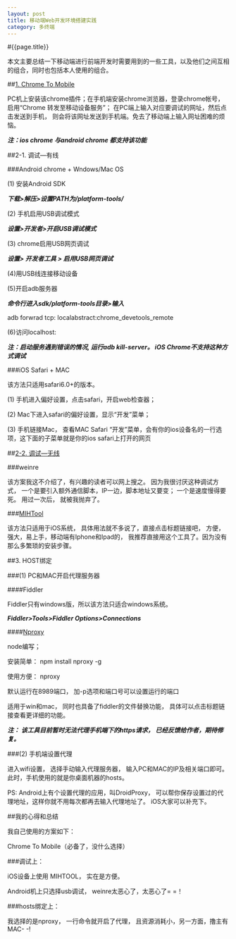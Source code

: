 ```yaml
---
layout: post
title: 移动端Web开发环境搭建实践
category: 多终端
---
```

#{{page.title}}

本文主要总结一下移动端进行前端开发时需要用到的一些工具，以及他们之间互相的组合，同时也包括本人使用的组合。

##[1. Chrome To Mobile](https://chrome.google.com/webstore/detail/chrome-to-mobile/idknbmbdnapjicclomlijcgfpikmndhd?utm_source=chrome-ntp-icon)

PC机上安装该chrome插件；在手机端安装chrome浏览器，登录chrome帐号，
启用“Chrome 转发至移动设备服务”；
在PC端上输入对应要调试的网址，然后点击发送到手机，
则会将该网址发送到手机端。免去了移动端上输入网址困难的烦恼。

***注：ios chrome 与android chrome 都支持该功能***

##2-1. 调试—有线

###Android chrome + Wndows/Mac OS

(1) 安装Android SDK

***下载>解压>设置PATH为<sdk>/platform-tools/***

(2) 手机启用USB调试模式

***设置>开发者>开启USB调试模式***

(3) chrome启用USB网页调试

***设置> 开发者工具 > 启用USB网页调试***

(4)用USB线连接移动设备

(5)开启adb服务器

***命令行进入sdk/platform-tools目录>输入***

adb forwrad tcp:<port> localabstract:chrome_devetools_remote

(6)访问localhost:<port>

***注：启动服务遇到错误的情况, 运行adb kill-server。
iOS Chrome不支持这种方式调试***

###iOS Safari + MAC

该方法只适用safari6.0+的版本。

(1) 手机进入偏好设置，点击safari，开启web检查器；

(2) Mac下进入safari的偏好设置，显示“开发”菜单；

(3) 手机链接Mac， 查看MAC Safari “开发”菜单，会有你的ios设备名的一行选项，这下面的子菜单就是你的ios safari上打开的网页

##[2-2. 调试—无线](https://developers.google.com/chrome-developer-tools/docs/remote-debugging?hl=zh-CN)

###weinre

该方案我这不介绍了，有兴趣的读者可以网上搜之。
因为我很讨厌这种调试方式， 一个是要引入额外通信脚本，IP一边，脚本地址又要变； 一个是速度慢得要死。 用过一次后， 就被我抛弃了。

###[MIHTool](http://www.iunbug.com/mihtool-zh)

该方法只适用于iOS系统， 具体用法就不多说了，直接点击标题链接吧， 方便，强大，易上手，移动端有Iphone和Ipad的， 我推荐直接用这个工具了。因为没有那么多繁琐的安装步骤。

##3. HOST绑定

###(1) PC和MAC开启代理服务器

####Fiddler

Fiddler只有windows版，所以该方法只适合windows系统。

***Fiddler>Tools>Fiddler Options>Connections***

####[Nproxy](http://goddyzhao.me/nproxy/)

node编写；

安装简单： npm install nproxy -g

使用方便： nproxy

默认运行在8989端口， 加-p选项和端口号可以设置运行的端口

适用于win和mac， 同时也具备了fiddler的文件替换功能， 具体可以点击标题链接查看更详细的功能。

***注： 该工具目前暂时无法代理手机端下的https请求， 已经反馈给作者，期待修复。***

###(2) 手机端设置代理

进入wifi设置， 选择手动输入代理服务器， 输入PC和MAC的IP及相关端口即可。
此时，手机使用的就是你桌面机器的hosts。

PS: Android上有个设置代理的应用，叫DroidProxy， 可以帮你保存设置过的代理地址，这样你就不用每次都再去输入代理地址了。 iOS大家可以补充下。

##我的心得和总结

我自己使用的方案如下：

Chrome To Mobile（必备了，没什么选择）

###调试上：

iOS设备上使用 MIHTOOL， 实在是方便。

Android机上只选择usb调试， weinre太恶心了，太恶心了= =！

###hosts绑定上：

我选择的是nproxy， 一行命令就开启了代理， 且资源消耗小，另一方面，撸主有MAC- -!





